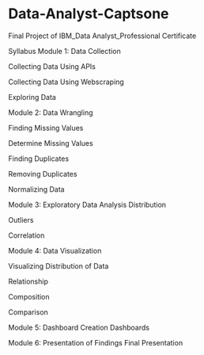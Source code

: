 # Data-Analyst-Captsone
Final Project of IBM_Data Analyst_Professional Certificate

Syllabus
 Module 1: Data Collection
 
  Collecting Data Using APIs

  Collecting Data Using Webscraping

  Exploring Data

 Module 2: Data Wrangling
 
  Finding Missing Values

Determine Missing Values

Finding Duplicates

Removing Duplicates

Normalizing Data

Module 3: Exploratory Data Analysis
Distribution

Outliers

Correlation

Module 4: Data Visualization
 

Visualizing Distribution of Data

Relationship

Composition

Comparison

Module 5: Dashboard
 Creation
Dashboards

Module 6: Presentation of Findings
Final Presentation
